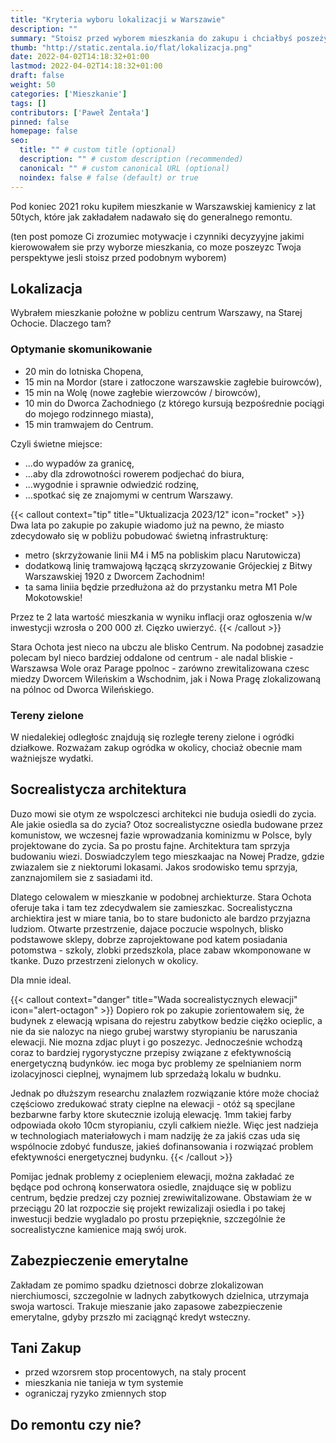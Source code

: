 ```yaml
---
title: "Kryteria wyboru lokalizacji w Warszawie"
description: ""
summary: "Stoisz przed wyborem mieszkania do zakupu i chciałbyś poszeżyć swoją perspektę? Poznaj kryteria którymi sam się kieriowałem i jak oceniam swoje decyzje po 2 latach."
thumb: "http://static.zentala.io/flat/lokalizacja.png"
date: 2022-04-02T14:18:32+01:00
lastmod: 2022-04-02T14:18:32+01:00
draft: false
weight: 50
categories: ['Mieszkanie']
tags: []
contributors: ['Paweł Żentała']
pinned: false
homepage: false
seo:
  title: "" # custom title (optional)
  description: "" # custom description (recommended)
  canonical: "" # custom canonical URL (optional)
  noindex: false # false (default) or true
---
```




Pod koniec 2021 roku kupiłem mieszkanie w Warszawskiej kamienicy z lat 50tych, które jak zakładałem nadawało się do generalnego remontu.


(ten post pomoze Ci zrozumiec motywacje i czynniki decyzyyjne jakimi kierowowałem sie przy wyborze mieszkania, co moze poszeyzc Twoja perspektywe jesli stoisz przed podobnym wyborem)

## Lokalizacja

Wybrałem mieszkanie położne w poblizu centrum Warszawy, na Starej Ochocie. Dlaczego tam?

### Optymanie skomunikowanie
* 20 min do lotniska Chopena,
* 15 min na Mordor (stare i zatłoczone warszawskie zagłebie buirowców),
* 15 min na Wolę (nowe zagłebie wierzowców / birowców),
* 10 min do Dworca Zachodniego (z którego kursują bezpośrednie pociągi do mojego rodzinnego miasta),
* 15 min tramwajem do Centrum.

Czyli świetne miejsce:
- ...do wypadów za granicę,
- ...aby dla zdrowotności rowerem podjechać do biura,
- ...wygodnie i sprawnie odwiedzić rodzinę,
- ...spotkać się ze znajomymi w centrum Warszawy.

{{< callout context="tip" title="Uktualizacja 2023/12" icon="rocket" >}}
Dwa lata po zakupie po zakupie wiadomo już na pewno, że miasto zdecydowało się w pobliżu pobudować świetną infrastrukturę:

* metro (skrzyżowanie linii M4 i M5 na pobliskim placu Narutowicza)
* dodatkową linię tramwajową łączącą skrzyzowanie Grójeckiej z Bitwy Warszawskiej 1920 z Dworcem Zachodnim!
* ta sama liniia będzie przedłużona aż do przystanku metra M1 Pole Mokotowskie!

Przez te 2 lata wartość mieszkania w wyniku inflacji oraz ogłoszenia w/w inwestycji wzrosła o 200 000 zł. Cięzko uwierzyć.
{{< /callout >}}

Stara Ochota jest nieco na ubczu ale blisko Centrum. Na podobnej zasadzie polecam byl nieco bardziej oddalone od centrum - ale nadal bliskie - Warszawsa Wole oraz Parage ppolnoc - zarówno zrewitalizowana czesc miedzy Dworcem Wileńskim a Wschodnim, jak i Nowa Pragę zlokalizowaną na pólnoc od Dworca Wileńskiego.

### Tereny zielone

W niedalekiej odległośc znajdują się rozległe tereny zielone i ogródki działkowe. Rozważam zakup ogródka w okolicy, chociaż obecnie mam ważniejsze wydatki.

## Socrealistycza architektura

Duzo mowi sie otym ze wspolczesci architekci nie buduja osiedli do zycia. Ale jakie osiedla sa do zycia? Otoz socrealistyczne osiedla budowane przez komunistow, we wczesnej fazie wprowadzania kominizmu w Polsce, byly projektowane do zycia. Sa po prostu fajne. Architektura tam sprzyja budowaniu wiezi. Doswiadczylem tego mieszkaajac na Nowej Pradze, gdzie zwiazalem sie z niektorumi lokasami. Jakos srodowisko temu sprzyja, zanznajomilem sie z sasiadami itd.

Dlatego celowalem w mieszkanie w podobnej archiekturze. Stara Ochota oferuje taka i tam tez zdecydwalem sie zamieszkac. Socrealistyczna archiektira jest w miare tania, bo to stare budonicto ale bardzo przyjazna ludziom. Otwarte przestrzenie, dajace poczucie wspolnych, blisko podstawowe sklepy, dobrze zaprojektowane pod katem posiadania potomstwa - szkoly, zlobki przedszkola, place zabaw wkomponowane w tkanke. Duzo przestrzeni zielonych w okolicy.

Dla mnie ideal.

{{< callout context="danger" title="Wada socrealistycznych elewacji" icon="alert-octagon" >}}
Dopiero rok po zakupie zorientowałem się, że budynek z elewacją wpisana do rejestru zabytkow bedzie ciężko ocieplic, a nie da sie nalozyc na niego grubej warstwy styropianiu be naruszania elewacji. Nie mozna zdjac pluyt i go poszezyc. Jednocześnie wchodzą coraz to bardziej rygorystyczne przepisy związane z efektywnością energetyczną budynków.  iec moga byc problemy ze spelnianiem norm izolacyjnosci cieplnej, wynajmem lub sprzedażą lokalu w budnku.

Jednak po dłuższym researchu znalazłem rozwiązanie które może chociaż częściowo zredukować straty cieplne na elewacji - otóż są specjlane bezbarwne farby ktore skutecznie izolują elewację. 1mm takiej farby odpowiada około 10cm styropianiu, czyli całkiem nieżle. Więc jest nadzieja w technologiach materiałowych i mam nadziję że za jakiś czas uda się wspólnocie zdobyć fundusze, jakieś dofinansowania i rozwiązać problem efektywności energetycznej budynku.
{{< /callout >}}

Pomijac jednak problemy z ociepleniem elewacji, można zakładać ze będące pod ochroną konserwatora osiedle, znajduące się w poblizu centrum, będzie predzej czy pozniej zrewiwitalizowane. Obstawiam że w przeciągu 20 lat rozpoczie się projekt rewizalizaji osiedla i po takej inwestucji bedzie wygladalo po prostu przepięknie, szczególnie że socrealistyczne kamienice mają swój urok.

## Zabezpieczenie emerytalne

Zakładam ze pomimo spadku dzietnosci dobrze zlokalizowan nierchiumosci, szczegolnie w ladnych zabytkowych dzielnica, utrzymaja swoja wartosci. Trakuje mieszanie jako zapasowe zabezpieczenie emerytalne, gdyby przszło mi zaciągnąć kredyt wsteczny.


## Tani Zakup

* przed wzorsrem stop procentowych, na staly procent
* mieszkania nie tanieja w tym systemie
* ograniczaj ryzyko zmiennych stop



## Do remontu czy nie?


